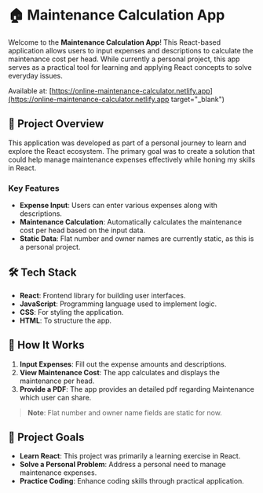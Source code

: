 # 🏠 Maintenance Calculation App

Welcome to the **Maintenance Calculation App**! This React-based application allows users to input expenses and descriptions to calculate the maintenance cost per head. While currently a personal project, this app serves as a practical tool for learning and applying React concepts to solve everyday issues.

Available at: [https://online-maintenance-calculator.netlify.app](https://online-maintenance-calculator.netlify.app target="_blank")

## 🚀 Project Overview

This application was developed as part of a personal journey to learn and explore the React ecosystem. The primary goal was to create a solution that could help manage maintenance expenses effectively while honing my skills in React.

### Key Features

- **Expense Input**: Users can enter various expenses along with descriptions.
- **Maintenance Calculation**: Automatically calculates the maintenance cost per head based on the input data.
- **Static Data**: Flat number and owner names are currently static, as this is a personal project.

## 🛠️ Tech Stack

- **React**: Frontend library for building user interfaces.
- **JavaScript**: Programming language used to implement logic.
- **CSS**: For styling the application.
- **HTML**: To structure the app.

## 📝 How It Works

1. **Input Expenses**: Fill out the expense amounts and descriptions.
2. **View Maintenance Cost**: The app calculates and displays the maintenance per head.
3. **Provide a PDF**: The app provides an detailed pdf regarding Maintenance which user can share.

> **Note**: Flat number and owner name fields are static for now.

## 🎯 Project Goals

- **Learn React**: This project was primarily a learning exercise in React.
- **Solve a Personal Problem**: Address a personal need to manage maintenance expenses.
- **Practice Coding**: Enhance coding skills through practical application.
